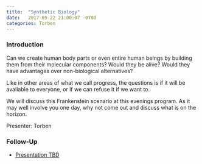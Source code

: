 ```yaml
---
title:  "Synthetic Biology"
date:   2017-05-22 21:00:07 -0700
categories: Torben
---
```



### Introduction

Can we create human body parts or even entire human beings by building them from their molecular components? Would they be alive? Would they have advantages over non-biological alternatives? 

Like in other areas of what we call progress, the questions is if it will be available to everyone, or if we can refuse it if we want to.

We will discuss this Frankenstein scenario at this evenings program. As it may well involve you one day, why not come out and discuss what is on the horizon. 

Presenter: Torben

### Follow-Up

* [Presentation TBD](/assets/present/tbd.pdf) 

